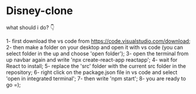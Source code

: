 # Disney-clone
what should i do? 👇

1- first download the vs code from https://code.visualstudio.com/download;
2- then make a folder on your desktop and open it with vs code (you can select folder in the up and choose 'open folder'); 
3- open the terminal from up navbar again and write 'npx create-react-app reactapp'; 
4- wait for React to install; 
5- replace the 'src' folder with the current src folder in the repository;
6- right click on the package.json file in vs code and select 'open in integrated terminal';
7- then write 'npm start'; 8- you are ready to go =);
